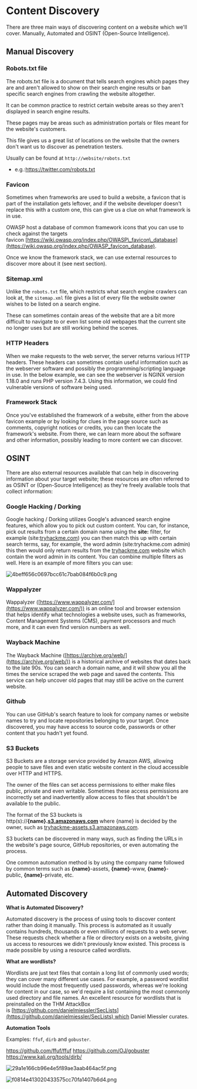 # Content Discovery

There are three main ways of discovering content on a website which we'll cover. Manually, Automated and OSINT (Open-Source Intelligence).

## Manual Discovery 

### Robots.txt file 

The robots.txt file is a document that tells search engines which pages they are and aren't allowed to show on their search engine results or ban specific search engines from crawling the website altogether. 

It can be common practice to restrict certain website areas so they aren't displayed in search engine results. 

These pages may be areas such as administration portals or files meant for the website's customers. 

This file gives us a great list of locations on the website that the owners don't want us to discover as penetration testers.

Usually can be found at `http://website/robots.txt`
- e.g.:https://twitter.com/robots.txt

### Favicon

Sometimes when frameworks are used to build a website, a favicon that is part of the installation gets leftover, and if the website developer doesn't replace this with a custom one, this can give us a clue on what framework is in use. 

OWASP host a database of common framework icons that you can use to check against the targets favicon [https://wiki.owasp.org/index.php/OWASP\_favicon\_database](https://wiki.owasp.org/index.php/OWASP_favicon_database). 

Once we know the framework stack, we can use external resources to discover more about it (see next section).

### Sitemap.xml

Unlike the `robots.txt` file, which restricts what search engine crawlers can look at, the `sitemap.xml` file gives a list of every file the website owner wishes to be listed on a search engine. 

These can sometimes contain areas of the website that are a bit more difficult to navigate to or even list some old webpages that the current site no longer uses but are still working behind the scenes.


### HTTP Headers

When we make requests to the web server, the server returns various HTTP headers. These headers can sometimes contain useful information such as the webserver software and possibly the programming/scripting language in use. In the below example, we can see the webserver is NGINX version 1.18.0 and runs PHP version 7.4.3. Using this information, we could find vulnerable versions of software being used.

### Framework Stack

Once you've established the framework of a website, either from the above favicon example or by looking for clues in the page source such as comments, copyright notices or credits, you can then locate the framework's website. From there, we can learn more about the software and other information, possibly leading to more content we can discover.

## OSINT 

There are also external resources available that can help in discovering information about your target website; these resources are often referred to as OSINT or (Open-Source Intelligence) as they're freely available tools that collect information:


### Google Hacking / Dorking

Google hacking / Dorking utilizes Google's advanced search engine features, which allow you to pick out custom content. You can, for instance, pick out results from a certain domain name using the **site:** filter, for example (site:[tryhackme.com](http://tryhackme.com)) you can then match this up with certain search terms, say, for example, the word admin (site:tryhackme.com admin) this then would only return results from the [tryhackme.com](http://tryhackme.com) website which contain the word admin in its content. You can combine multiple filters as well. Here is an example of more filters you can use:

![4beff656c0697bcc61c7bab084f6b0c9.png](../../images/4beff656c0697bcc61c7bab084f6b0c9.png)

### Wappalyzer

Wappalyzer ([https://www.wappalyzer.com/](https://www.wappalyzer.com/)) is an online tool and browser extension that helps identify what technologies a website uses, such as frameworks, Content Management Systems (CMS), payment processors and much more, and it can even find version numbers as well.

### Wayback Machine

The Wayback Machine ([https://archive.org/web/](https://archive.org/web/)) is a historical archive of websites that dates back to the late 90s. You can search a domain name, and it will show you all the times the service scraped the web page and saved the contents. This service can help uncover old pages that may still be active on the current website.

### Github

 You can use GitHub's search feature to look for company names or website names to try and locate repositories belonging to your target. Once discovered, you may have access to source code, passwords or other content that you hadn't yet found.
 
### S3 Buckets

S3 Buckets are a storage service provided by Amazon AWS, allowing people to save files and even static website content in the cloud accessible over HTTP and HTTPS. 

The owner of the files can set access permissions to either make files public, private and even writable. Sometimes these access permissions are incorrectly set and inadvertently allow access to files that shouldn't be available to the public. 

The format of the S3 buckets is http(s)://**{name}.**[**s3.amazonaws.com**](http://s3.amazonaws.com/) where {name} is decided by the owner, such as [tryhackme-assets.s3.amazonaws.com](http://tryhackme-assets.s3.amazonaws.com). 

S3 buckets can be discovered in many ways, such as finding the URLs in the website's page source, GitHub repositories, or even automating the process. 

One common automation method is by using the company name followed by common terms such as **{name}**-assets, **{name}**-www, **{name}**-public, **{name}**-private, etc.

## Automated Discovery

**What is Automated Discovery?**

Automated discovery is the process of using tools to discover content rather than doing it manually. This process is automated as it usually contains hundreds, thousands or even millions of requests to a web server. These requests check whether a file or directory exists on a website, giving us access to resources we didn't previously know existed. This process is made possible by using a resource called wordlists.

**What are wordlists?**

Wordlists are just text files that contain a long list of commonly used words; they can cover many different use cases. For example, a password wordlist would include the most frequently used passwords, whereas we're looking for content in our case, so we'd require a list containing the most commonly used directory and file names. An excellent resource for wordlists that is preinstalled on the THM AttackBox is [https://github.com/danielmiessler/SecLists](https://github.com/danielmiessler/SecLists) which Daniel Miessler curates.

**Automation Tools**

Examples: `ffuf`, `dirb` and `gobuster`.

https://github.com/ffuf/ffuf
https://github.com/OJ/gobuster
https://www.kali.org/tools/dirb/

![29a1e166cb96e4e5f89ae3aab464ac5f.png](../../images/29a1e166cb96e4e5f89ae3aab464ac5f.png)

![f0814e413020433575cc70fa1407b6d4.png](../../images/f0814e413020433575cc70fa1407b6d4.png)
